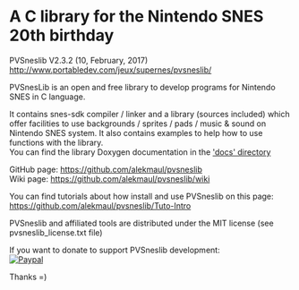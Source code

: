 # A C library for the Nintendo SNES 20th birthday #
PVSneslib V2.3.2 (10, February, 2017)  
http://www.portabledev.com/jeux/supernes/pvsneslib/

PVSnesLib is an open and free library to develop programs for Nintendo SNES in C language.

It contains snes-sdk compiler / linker and a library (sources included) which offer facilities to use backgrounds / sprites / pads / music & sound on Nintendo SNES system. 
It also contains examples to help how to use functions with the library.  
You can find the library Doxygen documentation in the ['docs' directory](pvsneslib/docs/html/files.html)

GitHub page: https://github.com/alekmaul/pvsneslib  
Wiki page: https://github.com/alekmaul/pvsneslib/wiki

You can find tutorials about how install and use PVSneslib on this page:  
https://github.com/alekmaul/pvsneslib/Tuto-Intro

PVSneslib and affiliated tools are distributed under the MIT license (see pvsneslib_license.txt file)

If you want to donate to support PVSneslib development:  
[![Paypal](https://www.paypalobjects.com/fr_FR/FR/i/btn/x-click-but04.gif)](https://www.paypal.com/cgi-bin/webscr?cmd=_s-xclick&hosted_button_id=Y5USKF23DQVLC)

Thanks =)
